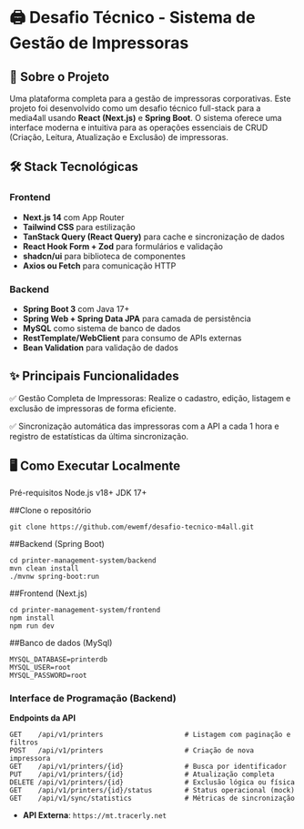# 🖨️ Desafio Técnico - Sistema de Gestão de Impressoras

## 🎯 Sobre o Projeto

Uma plataforma completa para a gestão de impressoras corporativas. Este projeto foi desenvolvido como um desafio técnico full-stack para a media4all usando **React (Next.js)** e **Spring Boot**. O sistema oferece uma interface moderna e intuitiva para as operações essenciais de CRUD (Criação, Leitura, Atualização e Exclusão) de impressoras. 

## 🛠️ Stack Tecnológicas

### Frontend

- **Next.js 14** com App Router
- **Tailwind CSS** para estilização
- **TanStack Query (React Query)** para cache e sincronização de dados
- **React Hook Form + Zod** para formulários e validação
- **shadcn/ui** para biblioteca de componentes
- **Axios ou Fetch** para comunicação HTTP

### Backend

- **Spring Boot 3** com Java 17+
- **Spring Web + Spring Data JPA** para camada de persistência
- **MySQL** como sistema de banco de dados
- **RestTemplate/WebClient** para consumo de APIs externas
- **Bean Validation** para validação de dados

## ✨ Principais Funcionalidades
✅ Gestão Completa de Impressoras: Realize o cadastro, edição, listagem e exclusão de impressoras de forma eficiente.

✅ Sincronização automática das impressoras com a API a cada 1 hora e registro de estatísticas da última sincronização.

## 🖥️ Como Executar Localmente

Pré-requisitos
Node.js v18+
JDK 17+

##Clone o repositório
```
git clone https://github.com/ewemf/desafio-tecnico-m4all.git
```

##Backend (Spring Boot)
```
cd printer-management-system/backend
mvn clean install
./mvnw spring-boot:run
```

##Frontend (Next.js)
```
cd printer-management-system/frontend
npm install
npm run dev
```

##Banco de dados (MySql)
```
MYSQL_DATABASE=printerdb
MYSQL_USER=root
MYSQL_PASSWORD=root
```

### Interface de Programação (Backend)

**Endpoints da API**

```http
GET    /api/v1/printers                    # Listagem com paginação e filtros
POST   /api/v1/printers                    # Criação de nova impressora
GET    /api/v1/printers/{id}               # Busca por identificador
PUT    /api/v1/printers/{id}               # Atualização completa
DELETE /api/v1/printers/{id}               # Exclusão lógica ou física
GET    /api/v1/printers/{id}/status        # Status operacional (mock)
GET    /api/v1/sync/statistics             # Métricas de sincronização
```

- **API Externa**: `https://mt.tracerly.net`

